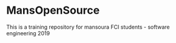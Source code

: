 # MansOpenSource
This is a training repository for mansoura FCI students - software engineering 2019
